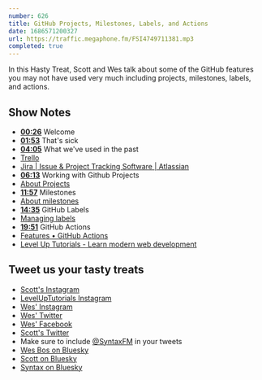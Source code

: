 ```yaml
---
number: 626
title: GitHub Projects, Milestones, Labels, and Actions
date: 1686571200327
url: https://traffic.megaphone.fm/FSI4749711381.mp3
completed: true
---
```


In this Hasty Treat, Scott and Wes talk about some of the GitHub features you may not have used very much including projects, milestones, labels, and actions.

## Show Notes

* **[00:26](#t=00:26)** Welcome
* **[01:53](#t=01:53)** That's sick
* **[04:05](#t=04:05)** What we've used in the past
* [Trello](https://www.trello.com)
* [Jira | Issue & Project Tracking Software | Atlassian](https://www.atlassian.com/software/jira)
* **[06:13](#t=06:13)** Working with Github Projects
* [About Projects](https://docs.github.com/en/issues/planning-and-tracking-with-projects/learning-about-projects/about-projects)
* **[11:57](#t=11:57)** Milestones
* [About milestones](https://docs.github.com/en/issues/using-labels-and-milestones-to-track-work/about-milestones)
* **[14:35](#t=14:35)** GitHub Labels
* [Managing labels](https://docs.github.com/en/issues/using-labels-and-milestones-to-track-work/managing-labels)
* **[19:51](#t=19:51)** GitHub Actions
* [Features • GitHub Actions](https://github.com/features/actions)
* [Level Up Tutorials - Learn modern web development](https://levelup.video/tutorials/code-automation-with-github/introduction)

## Tweet us your tasty treats

* [Scott's Instagram](https://www.instagram.com/stolinski/)
* [LevelUpTutorials Instagram](https://www.instagram.com/LevelUpTutorials/)
* [Wes' Instagram](https://www.instagram.com/wesbos/)
* [Wes' Twitter](https://twitter.com/wesbos)
* [Wes' Facebook](https://www.facebook.com/wesbos.developer)
* [Scott's Twitter](https://twitter.com/stolinski)
* Make sure to include [@SyntaxFM](https://twitter.com/SyntaxFM) in your tweets
* [Wes Bos on Bluesky](https://bsky.app/profile/wesbos.com)
* [Scott on Bluesky](https://bsky.app/profile/tolin.ski)
* [Syntax on Bluesky](https://bsky.app/profile/syntax.fm)

